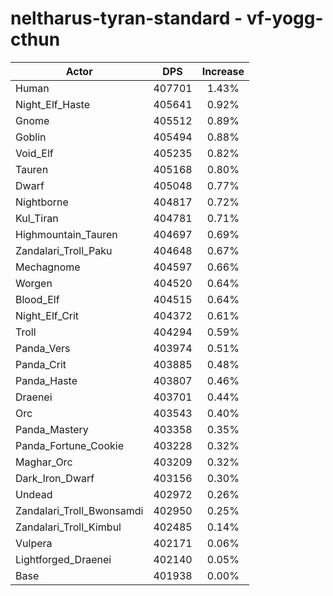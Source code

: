 # neltharus-tyran-standard - vf-yogg-cthun
| Actor | DPS | Increase |
|---|:---:|:---:|
|Human|407701|1.43%|
|Night_Elf_Haste|405641|0.92%|
|Gnome|405512|0.89%|
|Goblin|405494|0.88%|
|Void_Elf|405235|0.82%|
|Tauren|405168|0.80%|
|Dwarf|405048|0.77%|
|Nightborne|404817|0.72%|
|Kul_Tiran|404781|0.71%|
|Highmountain_Tauren|404697|0.69%|
|Zandalari_Troll_Paku|404648|0.67%|
|Mechagnome|404597|0.66%|
|Worgen|404520|0.64%|
|Blood_Elf|404515|0.64%|
|Night_Elf_Crit|404372|0.61%|
|Troll|404294|0.59%|
|Panda_Vers|403974|0.51%|
|Panda_Crit|403885|0.48%|
|Panda_Haste|403807|0.46%|
|Draenei|403701|0.44%|
|Orc|403543|0.40%|
|Panda_Mastery|403358|0.35%|
|Panda_Fortune_Cookie|403228|0.32%|
|Maghar_Orc|403209|0.32%|
|Dark_Iron_Dwarf|403156|0.30%|
|Undead|402972|0.26%|
|Zandalari_Troll_Bwonsamdi|402950|0.25%|
|Zandalari_Troll_Kimbul|402485|0.14%|
|Vulpera|402171|0.06%|
|Lightforged_Draenei|402140|0.05%|
|Base|401938|0.00%|
